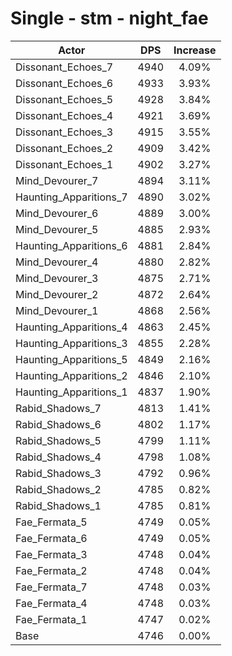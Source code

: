 # Single - stm - night_fae
| Actor | DPS | Increase |
|---|:---:|:---:|
|Dissonant_Echoes_7|4940|4.09%|
|Dissonant_Echoes_6|4933|3.93%|
|Dissonant_Echoes_5|4928|3.84%|
|Dissonant_Echoes_4|4921|3.69%|
|Dissonant_Echoes_3|4915|3.55%|
|Dissonant_Echoes_2|4909|3.42%|
|Dissonant_Echoes_1|4902|3.27%|
|Mind_Devourer_7|4894|3.11%|
|Haunting_Apparitions_7|4890|3.02%|
|Mind_Devourer_6|4889|3.00%|
|Mind_Devourer_5|4885|2.93%|
|Haunting_Apparitions_6|4881|2.84%|
|Mind_Devourer_4|4880|2.82%|
|Mind_Devourer_3|4875|2.71%|
|Mind_Devourer_2|4872|2.64%|
|Mind_Devourer_1|4868|2.56%|
|Haunting_Apparitions_4|4863|2.45%|
|Haunting_Apparitions_3|4855|2.28%|
|Haunting_Apparitions_5|4849|2.16%|
|Haunting_Apparitions_2|4846|2.10%|
|Haunting_Apparitions_1|4837|1.90%|
|Rabid_Shadows_7|4813|1.41%|
|Rabid_Shadows_6|4802|1.17%|
|Rabid_Shadows_5|4799|1.11%|
|Rabid_Shadows_4|4798|1.08%|
|Rabid_Shadows_3|4792|0.96%|
|Rabid_Shadows_2|4785|0.82%|
|Rabid_Shadows_1|4785|0.81%|
|Fae_Fermata_5|4749|0.05%|
|Fae_Fermata_6|4749|0.05%|
|Fae_Fermata_3|4748|0.04%|
|Fae_Fermata_2|4748|0.04%|
|Fae_Fermata_7|4748|0.03%|
|Fae_Fermata_4|4748|0.03%|
|Fae_Fermata_1|4747|0.02%|
|Base|4746|0.00%|
